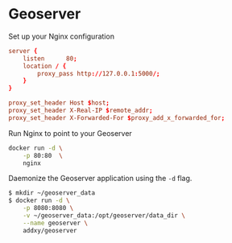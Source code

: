 Geoserver
=========

Set up your Nginx configuration

```conf
server {
    listen      80;
    location / {
        proxy_pass http://127.0.0.1:5000/;
    }
}

proxy_set_header Host $host;
proxy_set_header X-Real-IP $remote_addr;
proxy_set_header X-Forwarded-For $proxy_add_x_forwarded_for;
```

Run Nginx to point to your Geoserver

```bash
docker run -d \
    -p 80:80  \
    nginx
```

Daemonize the Geoserver application using the `-d` flag.

```bash
$ mkdir ~/geoserver_data
$ docker run -d \
    -p 8080:8080 \
    -v ~/geoserver_data:/opt/geoserver/data_dir \
    --name geoserver \
    addxy/geoserver
```